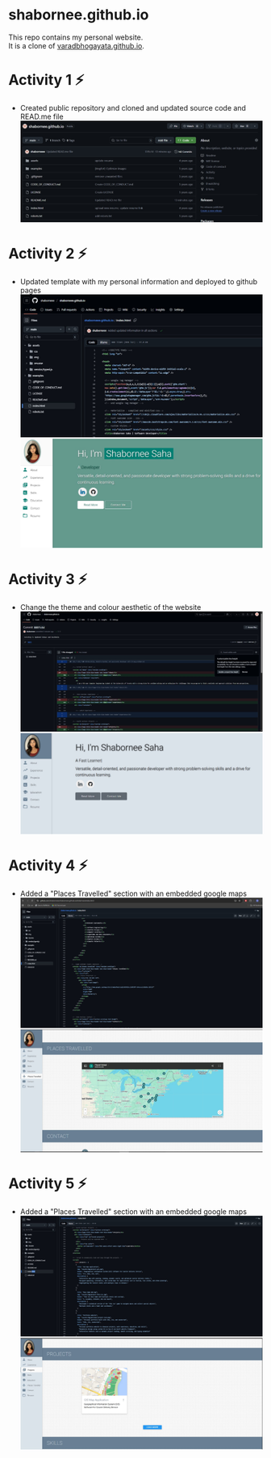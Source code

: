 # shabornee.github.io

This repo contains my personal website.  
It is a clone of [varadbhogayata.github.io](https://github.com/varadbhogayata/varadbhogayata.github.io).  

# Activity 1 ⚡️ 
- Created public repository and cloned and updated source code and READ.me file 
![Activity 1 Screenshot](assets/img/assignment-screenshots/github-repo-screenshot.jpg)

# Activity 2 ⚡️ 
- Updated template with my personal information and deployed to github pages
![Activity 2 Screenshot1](assets/img/assignment-screenshots/github-repo-screenshot-activity-2.jpg)
![Activity 2 Screenshot2](assets/img/assignment-screenshots/updated-personal-website-screenshot.jpg)

# Activity 3 ⚡️ 
- Change the theme and colour aesthetic of the website 
![Activity 3 Screenshot1](assets/img/assignment-screenshots/github-repo-updated-colours-activity-3.jpg)
![Activity 3 Screenshot2](assets/img/assignment-screenshots/updated-colour-aesthetic-website.jpg)

# Activity 4 ⚡️ 
- Added a "Places Travelled" section with an embedded google maps
![Activity 4 Screenshot1](assets/img/assignment-screenshots/github-repo-screenshot-activity-4.jpg)
![Activity 4 Screenshot2](assets/img/assignment-screenshots/places-travelled-website-screenshot-activity-4.jpg)

# Activity 5 ⚡️ 
- Added a "Places Travelled" section with an embedded google maps
![Activity 5 Screenshot1](assets/img/assignment-screenshots/github-repo-screenshot-activity-5.jpg)
![Activity 5 Screenshot2](assets/img/assignment-screenshots/updated-projects-section-website-screenshot-activity-5.jpg)


